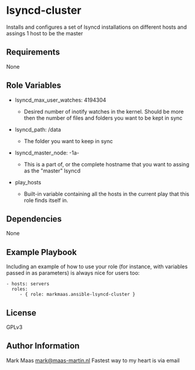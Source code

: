 lsyncd-cluster
=========

Installs and configures a set of lsyncd installations on different hosts and assings 1 host to be the master

Requirements
------------

None

Role Variables
--------------

  - lsyncd_max_user_watches: 4194304
    - Desired number of inotify watches in the kernel. Should be more then the number of files and folders you want to be kept in sync
    
  - lsyncd_path: /data
    - The folder you want to keep in sync

  - lsyncd_master_node: -1a-
    - This is a part of, or the complete hostname that you want to assing as the "master" lsyncd
    
  - play_hosts
    - Built-in variable containing all the hosts in the current play that this role finds itself in.

Dependencies
------------

None

Example Playbook
----------------

Including an example of how to use your role (for instance, with variables passed in as parameters) is always nice for users too:

    - hosts: servers
      roles:
         - { role: markmaas.ansible-lsyncd-cluster }

License
-------

GPLv3

Author Information
------------------

Mark Maas
mark@maas-martin.nl
Fastest way to my heart is via email
